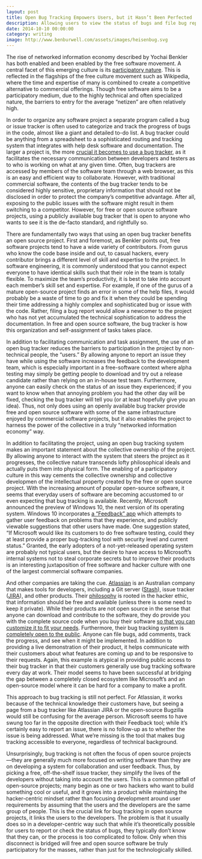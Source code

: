 ```yaml
---
layout: post
title: Open Bug Tracking Empowers Users, but it Hasn’t Been Perfected
description: Allowing users to view the status of bugs and file bug reports contributes to development, but we’re not all the way there yet.
date: 2014-10-10 00:00:00
category: writing
image: http://www.benburwell.com/assets/images/heisenbug.svg
---
```



The rise of networked information economy described by Yochai Benkler has both enabled and been enabled by the free software movement. A central facet of this emerging culture is its [participatory nature](http://www.benkler.org/Benkler_Wealth_Of_Networks.pdf). This is reflected in the flagships of the free culture movement such as Wikipedia, where the time and expertise of many is combined to create a competitive alternative to commercial offerings. Though free software aims to be a participatory medium, due to the highly technical and often specialized nature, the barriers to entry for the average “netizen” are often relatively high.

In order to organize any software project a separate program called a bug or issue tracker is often used to categorize and track the progress of bugs in the code, almost like a giant and detailed to-do list. A bug tracker could be anything from a spreadsheet to a sophisticated routing and tracking system that integrates with help desk software and documentation. The larger a project is, the more [crucial it becomes to use a bug tracker](http://www.joelonsoftware.com/articles/fog0000000029.html), as it facilitates the necessary communication between developers and testers as to who is working on what at any given time. Often, bug trackers are accessed by members of the software team through a web browser, as this is an easy and efficient way to collaborate. However, with traditional commercial software, the contents of the bug tracker tends to be considered highly sensitive, proprietary information that should not be disclosed in order to protect the company’s competitive advantage. After all, exposing to the public issues with the software might result in them switching to a competitor. However, for free or open source software projects, using a publicly available bug tracker that is open to anyone who wants to see it is the de-facto standard, and rightfully so.

There are fundamentally two ways that using an open bug tracker benefits an open source project. First and foremost, as Benkler points out, free software projects tend to have a wide variety of contributors. From gurus who know the code base inside and out, to casual hackers, every contributor brings a different level of skill and expertise to the project. In software engineering, it is commonly understood that you cannot expect everyone to have identical skills such that their role in the team is totally flexible. To maximize the team’s productivity, it is best to take into account each member’s skill set and expertise. For example, if one of the gurus of a mature open-source project finds an error in some of the help files, it would probably be a waste of time to go and fix it when they could be spending their time addressing a highly complex and sophisticated bug or issue with the code. Rather, filing a bug report would allow a newcomer to the project who has not yet accumulated the technical sophistication to address the documentation. In free and open source software, the bug tracker is how this organization and self-assignment of tasks takes place.

In addition to facilitating communication and task assignment, the use of an open bug tracker reduces the barriers to participation in the project by non-technical people, the “users.” By allowing anyone to report an issue they have while using the software increases the feedback to the development team, which is especially important in a free-software context where alpha testing may simply be getting people to download and try out a release candidate rather than relying on an in-house test team. Furthermore, anyone can easily check on the status of an issue they experienced; if you want to know when that annoying problem you had the other day will be fixed, checking the bug tracker will tell you (or at least hopefully give you an idea). Thus, not only does using an openly available bug tracker provide free and open source software with some of the same infrastructure enjoyed by commercial software projects, but it also enables the project to harness the power of the collective in a truly “networked information economy” way.

In addition to facilitating the project, using an open bug tracking system makes an important statement about the collective ownership of the project. By allowing anyone to interact with the system that steers the project as it progresses, the collective nature transcends lofty philosophical ideals and actually puts them into physical form. The enabling of a participatory culture in this way cements the collective ownership and collective developmen of the intellectual property created by the free or open source project.
With the increasing amount of popular open-source software, it seems that everyday users of software are becoming accustomed to or even expecting that bug tracking is available. Recently, Microsoft announced the preview of Windows 10, the next version of its operating system. Windows 10 incorporates [a “Feedback” app](http://www.theregister.co.uk/2014/10/08/early_windows_10_feedback_for_microsoft/) which attempts to gather user feedback on problems that they experience, and publicly viewable suggestions that other users have made.  One suggestion stated, “If Microsoft would like its customers to do free software testing, could they at least provide a proper bug-tracking tool with security level and current status.” Granted, the early adopters of a not-yet-released operating system are probably not typical users, but the desire to have access to Microsoft’s internal systems not to steal corporate secrets but to improve their products is an interesting juxtaposition of free software and hacker culture with one of the largest commercial software companies.

And other companies are taking the cue. [Atlassian](https://www.atlassian.com/) is an Australian company that makes tools for developers, including a Git server ([Stash](https://www.atlassian.com/software/stash)), issue tracker ([JIRA](https://www.atlassian.com/software/jira)), and other products. Their [philosophy](https://www.atlassian.com/company/about/values) is rooted in the hacker ethic, that information should be free and available (unless there is some need to keep it private). While their products are not open source in the sense that anyone can download and contribute to the software, they do provide you with the complete source code when you buy their software [so that you can customize it to fit your needs](https://www.atlassian.com/end-user-agreement/). Furthermore, their bug tracking system is [completely open to the public](https://jira.atlassian.com/secure/Dashboard.jspa). Anyone can file bugs, add comments, track the progress, and see when it might be implemented. In addition to providing a live demonstration of their product, it helps communicate with their customers about what features are coming up and to be responsive to their requests. Again, this example is atypical in providing public access to their bug tracker in that their customers generally use bug tracking software every day at work. Their model seems to have been successful at bridging the gap between a completely closed ecosystem like Microsoft’s and an open-source model where it can be hard for a company to make a profit.

This approach to bug tracking is still not perfect. For Atlassian, it works because of the technical knowledge their customers have, but seeing a page from a bug tracker like Atlassian JIRA or the open-source Bugzilla would still be confusing for the average person. Microsoft seems to have swung too far in the opposite direction with their Feedback tool; while it’s certainly easy to report an issue, there is no follow-up as to whether the issue is being addressed. What we’re missing is the tool that makes bug tracking accessible to everyone, regardless of technical background.

Unsurprisingly, bug tracking is not often the focus of open source projects—they are generally much more focused on writing software than they are on developing a system for collaboration and user feedback. Thus, by picking a free, off-the-shelf issue tracker, they simplify the lives of the developers without taking into account the users. This is a common pitfall of open-source projects; many begin as one or two hackers who want to build something cool or useful, and it grows into a product while maintaing the hacker-centric mindset rather than focusing development around user requirements by assuming that the users and the developers are the same group of people. This is the crucial link for bug tracking in open source projects, it links the users to the developers. The problem is that it usually does so in a developer-centric way such that while it’s theoretically possible for users to report or check the status of bugs, they typically don’t know that they can, or the process is too complicated to follow. Only when this disconnect is bridged will free and open source software be truly participatory for the masses, rather than just for the technologically skilled.
